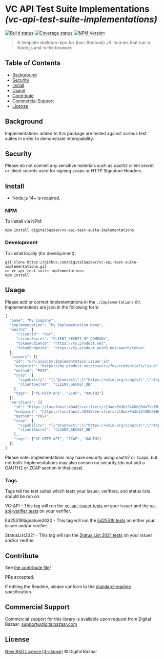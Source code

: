 # VC API Test Suite Implementations _(vc-api-test-suite-implementations)_

[![Build status](https://img.shields.io/github/workflow/status/digitalbazaar/vc-api-test-suite-implementations/Node.js%20CI)](https://github.com/digitalbazaar/vc-api-test-suite-implementations/actions?query=workflow%3A%22Node.js+CI%22)
[![Coverage status](https://img.shields.io/codecov/c/github/digitalbazaar/vc-api-test-suite-implementations)](https://codecov.io/gh/digitalbazaar/vc-api-test-suite-implementations)
[![NPM Version](https://img.shields.io/npm/v/@digitalbazaar/vc-api-test-suite-implementations.svg)](https://npm.im/@digitalbazaar/vc-api-test-suite-implementations)

> A template skeleton repo for (non-Bedrock) JS libraries that run in Node.js and in the browser.

## Table of Contents

- [Background](#background)
- [Security](#security)
- [Install](#install)
- [Usage](#usage)
- [Contribute](#contribute)
- [Commercial Support](#commercial-support)
- [License](#license)

## Background

Implementations added to this package are tested against various test suites in order to demonstrate interopability.

## Security

Please do not commit any sensitive materials such as oauth2 client secret or client secrets used for signing zcaps or HTTP Signature Headers.

## Install

- Node.js 14+ is required.

### NPM

To install via NPM:

```
npm install digitalbazaar/vc-api-test-suite-implementations
```

### Development

To install locally (for development):

```
git clone https://github.com/digitalbazaar/vc-api-test-suite-implementations.git
cd vc-api-test-suite-implementations
npm install
```

## Usage

Please add or correct implementations in the `./implementations` dir.
Implementations are json in the following form:

```js
{
  "name": "My Company",
  "implementation": "My Implementation Name",
  "oauth2": {
     "clientId": "bar",
     "clientSecret": "CLIENT_SECRET_MY_COMPANY",
     "tokenAudience": "https://my.product.net",
     "tokenEndpoint": "https://my.product.auth0.net/oauth/token"
  },
  "issuers": [{
    "id": "urn:uuid:my:implementation:issuer:id",
    "endpoint": "https://my.product.net/issuers/foo/credentials/issue",
    "method": "POST",
    "zcap": {
      "capability": "{\"@context\":[\"https://w3id.org/zcap/v1\",\"https://w3id.org/security/suites/ed25519-2020/v1\"],\"id\":\"urn:uuid:4d44084c-334e-46dc-ac23-5e26f75262b6\",\"controller\":\"did:key:zFoo\",\"parentCapability\":\"urn:zcap:root:https%3A%2F%2Fmy.implementation.net%2Fissuers%2Fz19wCeJafpsTzvA6hZksz7TYF\",\"invocationTarget\":\"https://my.implementation.net/issuers/z19wCeJafpsTzvA6hZksz7TYF/credentials/issue\",\"expires\":\"2022-05-29T17:26:30Z\",\"proof\":{\"type\":\"Ed25519Signature2020\",\"created\":\"2022-02-28T17:26:30Z\",\"verificationMethod\":\"did:key:z6Mkk2x1J4jCmaHDyYRRW1NB7CzeKYbjo3boGfRiefPzZjLQ#z6Mkk2x1J4jCmaHDyYRRW1NB7CzeKYbjo3boGfRiefPzZjLQ\",\"proofPurpose\":\"capabilityDelegation\",\"capabilityChain\":[\"urn:zcap:root:https%3A%2F%2Fmy.implementation.net%2Fissuers%2Fz19wCeJafpsTzvA6hZksz7TYF\"],\"proofValue\":\"zBar\"}}",
      "clientSecret": "CLIENT_SECRET_DB"
    },
    "tags": ["VC-HTTP-API", "ZCAP", "OAUTH2"]
  }],
  "verifiers": [{
    "id": "https://localhost:40443/verifiers/z19uokPn3b1Z4XDbQSHo7VhFR",
    "endpoint": "https://localhost:40443/verifiers/z19uokPn3b1Z4XDbQSHo7VhFR/credentials/verify",
    "method": "POST",
    "zcap": {
      "capability": "{\"@context\":[\"https://w3id.org/zcap/v1\",\"https://w3id.org/security/suites/ed25519-2020/v1\"],\"id\":\"urn:uuid:41473f9f-9e44-4ac9-9ac2-c86a6f695703\",\"controller\":\"did:key:zFoo\",\"parentCapability\":\"urn:zcap:root:https%3A%2F%2Fmy.implementation.net%3A40443%2Fverifiers%2Fz19uokPn3b1Z4XDbQSHo7VhFR\",\"invocationTarget\":\"https://my.implementation.net/verifiers/zBar/credentials/verify\",\"expires\":\"2023-03-17T17:39:49Z\",\"proof\":{\"type\":\"Ed25519Signature2020\",\"created\":\"2022-03-17T17:39:49Z\",\"verificationMethod\":\"did:key:zFoo#zBar\",\"proofPurpose\":\"capabilityDelegation\",\"capabilityChain\":[\"urn:zcap:root:https%3A%2F%2Fmy.application.net%2Fverifiers%2FzFoo\"],\"proofValue\":\"zBar\"}}",
      "clientSecret": "CLIENT_SECRET_DB"
    },
    "tags": ["VC-HTTP-API", "ZCAP", "OAUTH2]
  }]
}
```

Please note: implementations may have security using oauth2 or zcaps, but not both.
Implementations may also contain no security (do not add a OAUTH2 or ZCAP section in that case).

### Tags
Tags tell the test suites which tests your issuer, verifiers, and status lists should be run on.

VC-API - This tag will run the [vc-api-issuer tests](https://github.com/w3c-ccg/vc-api-issuer-test-suite) on your issuer and the [vc-api-verifier tests](https://github.com/w3c-ccg/vc-api-verifier-test-suite) on your verifier.

Ed25519Signature2020 - This tag will run the [Ed25519 tests](https://github.com/w3c-ccg/di-ed25519-test-suite) on either your issuer and/or verifier.

StatusList2021 - This tag will run the [Status List 2021 tests](https://github.com/w3c-ccg/status-list-2021-test-suite) on your issuer and/or verifier.

## Contribute

See [the contribute file](https://github.com/digitalbazaar/bedrock/blob/master/CONTRIBUTING.md)!

PRs accepted.

If editing the Readme, please conform to the
[standard-readme](https://github.com/RichardLitt/standard-readme) specification.

## Commercial Support

Commercial support for this library is available upon request from
Digital Bazaar: support@digitalbazaar.com

## License

[New BSD License (3-clause)](LICENSE) © Digital Bazaar
